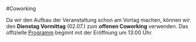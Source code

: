 #Coworking

Da wir den Aufbau der Veranstaltung schon am Vortag machen, können wir den **Dienstag Vormittag** (02.07.) zum **offenen Coworking** verwenden. Das offizielle [Programm](program.md) beginnt mit der Eröffnung um 13:00 Uhr.